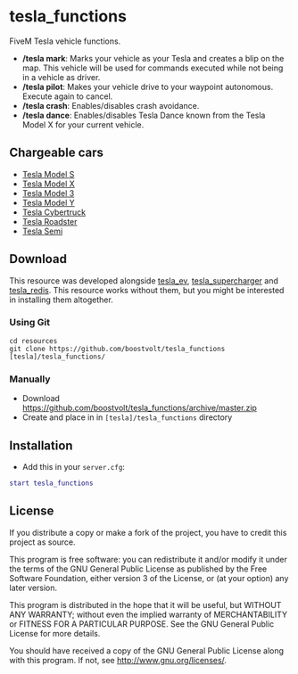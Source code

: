 # tesla_functions
FiveM Tesla vehicle functions.
- **/tesla mark**: Marks your vehicle as your Tesla and creates a blip on the map. This vehicle will be used for commands executed while not being in a vehicle as driver.
- **/tesla pilot**: Makes your vehicle drive to your waypoint autonomous. Execute again to cancel.
- **/tesla crash**: Enables/disables crash avoidance.
- **/tesla dance**: Enables/disables Tesla Dance known from the Tesla Model X for your current vehicle.

## Chargeable cars
- [Tesla Model S](https://github.com/boostvolt/tesla_models)
- [Tesla Model X](https://github.com/boostvolt/tesla_modelx)
- [Tesla Model 3](https://github.com/boostvolt/tesla_model3)
- [Tesla Model Y](https://github.com/boostvolt/tesla_modely)
- [Tesla Cybertruck](https://github.com/boostvolt/tesla_cybertruck)
- [Tesla Roadster](https://github.com/boostvolt/tesla_roadster)
- [Tesla Semi](https://github.com/boostvolt/tesla_semi)

## Download

This resource was developed alongside [tesla_ev](https://github.com/boostvolt/tesla_ev), [tesla_supercharger](https://github.com/boostvolt/tesla_supercharger) and [tesla_redis](https://github.com/boostvolt/redis). This resource works without them, but you might be interested in installing them altogether.

### Using Git
```
cd resources
git clone https://github.com/boostvolt/tesla_functions [tesla]/tesla_functions/
```

### Manually
- Download https://github.com/boostvolt/tesla_functions/archive/master.zip
- Create and place in in `[tesla]/tesla_functions` directory

## Installation
- Add this in your `server.cfg`:

```lua
start tesla_functions
```

## License

If you distribute a copy or make a fork of the project, you have to credit this project as source.

This program is free software: you can redistribute it and/or modify it under the terms of the GNU General Public License as published by the Free Software Foundation, either version 3 of the License, or (at your option) any later version.

This program is distributed in the hope that it will be useful, but WITHOUT ANY WARRANTY; without even the implied warranty of MERCHANTABILITY or FITNESS FOR A PARTICULAR PURPOSE.  See the GNU General Public License for more details.

You should have received a copy of the GNU General Public License along with this program.  If not, see http://www.gnu.org/licenses/.
